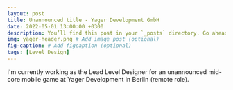 ```yaml
---
layout: post
title: Unannounced title - Yager Development GmbH
date: 2022-05-01 13:00:00 +0300
description: You’ll find this post in your `_posts` directory. Go ahead and edit it and re-build the site to see your changes. # Add post description (optional)
img: yager-header.png # Add image post (optional)
fig-caption: # Add figcaption (optional)
tags: [Level Design]
---
```


I'm currently working as the Lead Level Designer for an unannounced mid-core mobile game at Yager Development in Berlin (remote role). 

